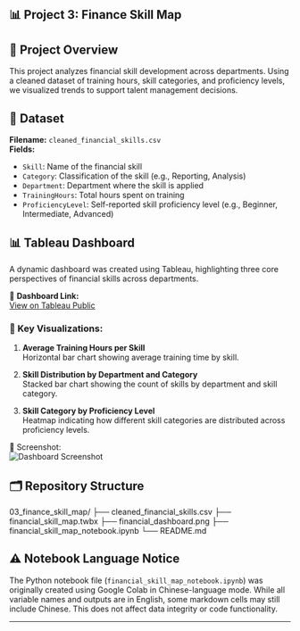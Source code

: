 ## 📊 Project 3: Finance Skill Map

## 📝 Project Overview
This project analyzes financial skill development across departments. Using a cleaned dataset of training hours, skill categories, and proficiency levels, we visualized trends to support talent management decisions.

## 📁 Dataset
**Filename:** `cleaned_financial_skills.csv`  
**Fields:**
- `Skill`: Name of the financial skill
- `Category`: Classification of the skill (e.g., Reporting, Analysis)
- `Department`: Department where the skill is applied
- `TrainingHours`: Total hours spent on training
- `ProficiencyLevel`: Self-reported skill proficiency level (e.g., Beginner, Intermediate, Advanced)

## 📊 Tableau Dashboard
A dynamic dashboard was created using Tableau, highlighting three core perspectives of financial skills across departments.

🔗 **Dashboard Link:**  
[View on Tableau Public](https://public.tableau.com/app/profile/zheng.lyu6601/viz/Financial_skill_map/Financial_skill_map#1)

### 📌 Key Visualizations:
1. **Average Training Hours per Skill**  
   Horizontal bar chart showing average training time by skill.

2. **Skill Distribution by Department and Category**  
   Stacked bar chart showing the count of skills by department and skill category.

3. **Skill Category by Proficiency Level**  
   Heatmap indicating how different skill categories are distributed across proficiency levels.

📸 Screenshot:  
![Dashboard Screenshot](financial_dashboard.png)

## 🗂️ Repository Structure
03_finance_skill_map/
├── cleaned_financial_skills.csv
├── financial_skill_map.twbx
├── financial_dashboard.png
├── financial_skill_map_notebook.ipynb
└── README.md

## ⚠️ Notebook Language Notice
The Python notebook file (`financial_skill_map_notebook.ipynb`) was originally created using Google Colab in Chinese-language mode. While all variable names and outputs are in English, some markdown cells may still include Chinese. This does not affect data integrity or code functionality.

---
